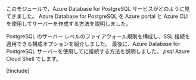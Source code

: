 このモジュールで、Azure Database for PostgreSQL サービスがどのように見てきました。 Azure Database for PostgreSQL を Azure portal と Azure CLI を使用してサーバーを作成する方法を説明しました。

PostgreSQL のサーバー レベルのファイアウォール規則を構成し、SSL 接続を適用できる構成オプションを紹介しました。 最後に、Azure Database for PostgreSQL サーバーを使用してに接続する方法を説明しました。 _psql_ Azure Cloud Shell でします。

[!include[](../../../includes/azure-sandbox-cleanup.md)]
